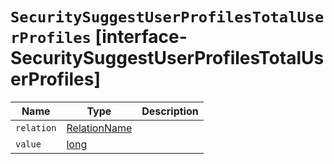 # `SecuritySuggestUserProfilesTotalUserProfiles` [interface-SecuritySuggestUserProfilesTotalUserProfiles]

| Name | Type | Description |
| - | - | - |
| `relation` | [RelationName](./RelationName.md) | &nbsp; |
| `value` | [long](./long.md) | &nbsp; |
